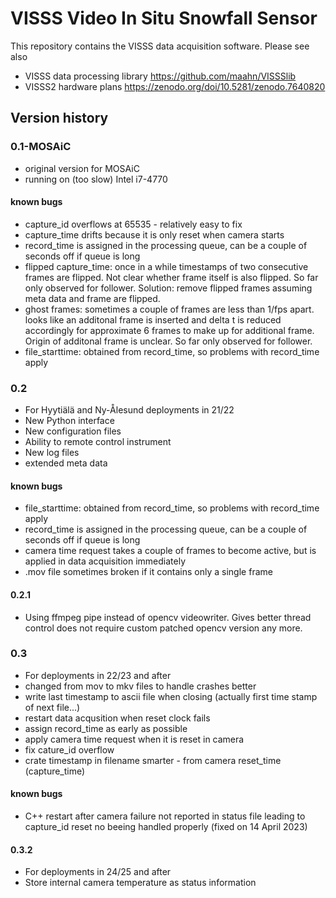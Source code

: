 # VISSS Video In Situ Snowfall Sensor
This repository contains the VISSS data acquisition software. Please see also
* VISSS data processing library https://github.com/maahn/VISSSlib
* VISSS2 hardware plans https://zenodo.org/doi/10.5281/zenodo.7640820

## Version history

### 0.1-MOSAiC
 * original version for MOSAiC
 * running on (too slow) Intel i7-4770

#### known bugs

* capture_id overflows at 65535 - relatively easy to fix
* capture_time drifts because it is only reset when camera starts
* record_time is assigned in the processing queue, can be a couple of seconds 
  off if queue is long
* flipped capture_time: once in a while timestamps of two consecutive frames are 
  flipped. Not clear whether frame itself is also flipped. So far only 
  observed for follower. Solution: remove flipped frames assuming meta data 
  and frame are flipped.
* ghost frames: sometimes a couple of frames are less than 1/fps apart. 
  looks like an additonal frame is inserted and delta t is reduced accordingly
  for approximate 6 frames to make up for additional frame. Origin of additonal 
  frame is unclear. So far only observed for follower.
* file_starttime: obtained from record_time, so problems with record_time apply 

### 0.2
 * For Hyytiälä and Ny-Ålesund deployments in 21/22
 * New Python interface
 * New configuration files
 * Ability to remote control instrument
 * New log files
 * extended meta data

#### known bugs
* file_starttime: obtained from record_time, so problems with record_time apply 
* record_time is assigned in the processing queue, can be a couple of seconds 
  off if queue is long
* camera time request takes a couple of frames to become active, but is applied
  in data acquisition immediately 
* .mov file sometimes broken if it contains only a single frame

#### 0.2.1
* Using ffmpeg pipe instead of opencv videowriter. Gives better thread control 
  does not require custom patched opencv version any more. 


### 0.3
 * For deployments in 22/23 and after
 * changed from mov to mkv files to handle crashes better
 * write last timestamp to ascii file when closing (actually first time stamp of next file...)
 * restart data acqusition when reset clock fails
 * assign record_time as early as possible
 * apply camera time request when it is reset in camera 
 * fix cature_id overflow
 * crate timestamp in filename smarter - from camera reset_time (capture_time)

#### known bugs
* C++ restart after camera failure not reported in status file leading to capture_id reset no beeing handled properly (fixed on 14 April 2023)

#### 0.3.2
* For deployments in 24/25 and after
* Store internal camera temperature as status information
